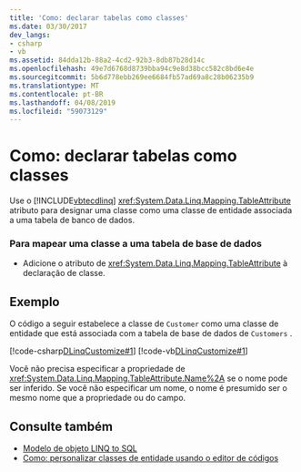 ```yaml
---
title: 'Como: declarar tabelas como classes'
ms.date: 03/30/2017
dev_langs:
- csharp
- vb
ms.assetid: 84dda12b-88a2-4cd2-92b3-8db87b28d14c
ms.openlocfilehash: 49e7d6768d8739bba94c9e8d38bcc582c8bd6e4e
ms.sourcegitcommit: 5b6d778ebb269ee6684fb57ad69a8c28b06235b9
ms.translationtype: MT
ms.contentlocale: pt-BR
ms.lasthandoff: 04/08/2019
ms.locfileid: "59073129"
---
```

# <a name="how-to-represent-tables-as-classes"></a>Como: declarar tabelas como classes
Use o [!INCLUDE[vbtecdlinq](../../../../../../includes/vbtecdlinq-md.md)] <xref:System.Data.Linq.Mapping.TableAttribute> atributo para designar uma classe como uma classe de entidade associada a uma tabela de banco de dados.  
  
### <a name="to-map-a-class-to-a-database-table"></a>Para mapear uma classe a uma tabela de base de dados  
  
-   Adicione o atributo de <xref:System.Data.Linq.Mapping.TableAttribute> à declaração de classe.  
  
## <a name="example"></a>Exemplo  
 O código a seguir estabelece a classe de `Customer` como uma classe de entidade que está associada com a tabela de base de dados de `Customers` .  
  
 [!code-csharp[DLinqCustomize#1](../../../../../../samples/snippets/csharp/VS_Snippets_Data/DLinqCustomize/cs/Program.cs#1)]
 [!code-vb[DLinqCustomize#1](../../../../../../samples/snippets/visualbasic/VS_Snippets_Data/DLinqCustomize/vb/Module1.vb#1)]  
  
 Você não precisa especificar a propriedade de <xref:System.Data.Linq.Mapping.TableAttribute.Name%2A> se o nome pode ser inferido. Se você não especificar um nome, o nome é presumido ser o mesmo nome que a propriedade ou do campo.  
  
## <a name="see-also"></a>Consulte também

- [Modelo de objeto LINQ to SQL](../../../../../../docs/framework/data/adonet/sql/linq/the-linq-to-sql-object-model.md)
- [Como: personalizar classes de entidade usando o editor de códigos](../../../../../../docs/framework/data/adonet/sql/linq/how-to-customize-entity-classes-by-using-the-code-editor.md)
